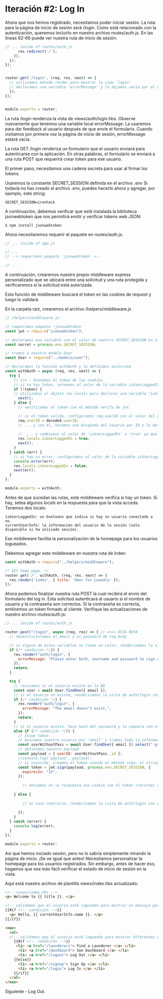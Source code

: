 # Iteración #2: Log In

Ahora que nos hemos registrado, necesitamos poder iniciar sesión. La ruta para la página de inicio de sesión será /login. Como está relacionado con la autenticación, queremos incluirlo en nuestro archivo routes/auth.js. En las líneas 62-66 puede ver nuestra ruta de inicio de sesión:

```js
// ... inside of routes/auth.js
      res.redirect('/');
    });
  });
});


router.get('/login', (req, res, next) => {
  // utilizamos método render para mostrar la view 'login'
  // declaramos una variable 'errorMessage' y la dejamos vacía por el momento'
  });
});


module.exports = router;
```

La ruta /login renderiza la vista de views/auth/login.hbs. Observe nuevamente que tenemos una variable local errorMessage. La usaremos para dar feedback al usuario después de que envíe el formulario. Cuando visitamos por primera vez la página de inicio de sesión, errorMessage estará vacía.

La ruta GET /login renderiza un formulario que el usuario enviará para autenticarse con la aplicación. En otras palabras, el formulario se enviará a una ruta POST que requerirá crear token para ese usuario. 

El primer paso, necesitamos una cadena secreta para usar al firmar los tokens.

Usaremos la constante SECRET_SESSION definida en el archivo .env
Si todavía no has creado el archivo .env, puedes hacerlo ahora y agregar, por ejemplo, este string:

```
SECRET_SESSION=ironhack
```

A continuación, debemos verificar que esté instalada la biblioteca jsonwebtoken que nos permitirá emitir y verificar tokens web JSON:

```
$ npm install jsonwebtoken
```

Ahora necesitaremos requerir el paquete en routes/auth.js:

```js
// ... inside of app.js

// ...
// --> requerimos paquete 'jsonwebtoken' <--

// ...
```

A continuación, crearemos nuestro propio middleware express personalizado que se ubicará entre una solicitud y una ruta protegida y verificaremos si la solicitud está autorizada.

Esta función de middleware buscará el token en las cookies de request y luego lo validará.

En la carpeta raíz, crearemos el archivo /helpers/middleware.js

```js
// /helpers/middleware.js

// requerimos paquete 'jsonwebtoken'
const jwt = require("jsonwebtoken");

// declaramos una variable con el valor de nuestro SECRET_SESSION en el fichero .env
const secret = process.env.SECRET_SESSION;

// tramos a nuestro modelo User
const User = require("../models/user");

// declaramos la función withAuth y la definimos asíncrona
const withAuth = async (req, res, next) => {
  try {
    // 1ro - btenemos el token de las cookies
    // si no hay token, seteamos el valor de la variable isUserLoggedIn en false y pasamos el control a la siguiente función de middleware
    if (!token) {
    // utilizamos el objeto res.locals para declarar una variable "isUserLoggedIn" que definiremos inicialmente como 'false'
      next();
    } else {
      // verificamos el token con el método verify de jwt

      // si el token valida, configuramos req.userID con el valor del decoded userID
      req.userID = decoded.userID;
      // ... y con él, hacemos una búsqueda del usuario por ID y lo metemos en la variable 'currentUserInfo'de nuestro objeto res.locals...
      
      //  ... y cambiamos el valor de 'isUserLoggedIn' a 'true' ya que ahora verificamos que el usuario está
      res.locals.isUserLoggedIn = true;
      next();
    }
  } catch (err) {
    // si hay un error, configuramos el valor de la variable isUserLoggedIn en false y pasamos el control a la siguiente ruta
    console.error(err);
    res.locals.isUserLoggedIn = false;
    next(err);
  }
};

module.exports = withAuth;
```
Antes de que sucedan las rutas, este middleware verifica si hay un token. Si hay, setea algunos *locals* en la respuesta para que la vista acceda. Tenemos dos locals:

    isUserLoggedIn: un booleano que indica si hay un usuario conectado o no.
    currentUserInfo: la información del usuario de la sesión (solo disponible si ha iniciado sesión).

Ese middleware facilita la personalización de la homepage para los usuarios logueados.

Debemos agregar este middleware en nuestra ruta de index:

```js
const withAuth = require("../helpers/middleware");

/* GET home page. */
router.get('/', withAuth, (req, res, next) => {
  res.render('index', { title: 'Uber for Laundry' });
});
```

Ahora podemos finalizar nuestra ruta POST la cual recibirá el envío del formulario del log in. 
Esta solicitud autenticará al usuario si el nombre de usuario y la contraseña son correctos. Si la contraseña es correcta, emitiremos un token firmado al cliente.
Verifique las actualizaciones de nuestro archivo routes/auth.js:

```js
// ... inside of routes/auth.js

router.post("/login", async (req, res) => { // <<<< ESTA RUTA
  // desestructuramos el email y el password de req.body

  // si alguna de estas variables no tiene un valor, renderizamos la vista de auth/signup con un mensaje de error
  if (/* condición */)) {
    res.render("auth/login", {
      errorMessage: "Please enter both, username and password to sign up.",
    });
    return;
  }

  try {
    // revisamos si el usuario existe en la BD
    const user = await User.findOne({ email });
    // si el usuario no existe, renderizamos la vista de auth/login con un mensaje de error
    if (/* condición */) {
      res.render("auth/login", {
        errorMessage: "The email doesn't exist.",
      });
      return;
    }
    // si el usuario existe, hace hash del password y lo compara con el de la BD (con el método de bcrypt de compareSync)
    else if (/* condición */)) {
      // Issue token
      // buscamos nuestro usuario por 'email' y tramos toda la información salvo por el password (método select) y lo metemos en una variable.
      const userWithoutPass = await User.findOne({ email }).select("-password");
      // definimos nuestro payload	
      const payload = { userID: userWithoutPass._id };
      //console.log('payload', payload);
      // si coincide, creamos el token usando el método sign, el string de secret session y el expiring time
      const token = jwt.sign(payload, process.env.SECRET_SESSION, {
        expiresIn: "1h",
      });
      
        // enviamos en la respuesta una cookie con el token (recordar agregar el {httpOnly: true} en la respuesta) y luego redirigimos a la home
    
    } else {
      
        // en caso contrario, renderizamos la vista de auth/login con un mensaje de error
      
      });
    }
  } catch (error) {
    console.log(error);
  }
});

module.exports = router;
```

Así que hemos iniciado sesión, pero no lo sabría simplemente mirando la página de inicio. ¡Se ve igual que antes! Necesitamos personalizar la homepage para los usuarios registrados. Sin embargo, antes de hacer eso, hagamos que sea más fácil verificar el estado de inicio de sesión en la vista.

Aquí está nuestro archivo de plantilla views/index.hbs actualizado:

```html
<!-- views/index.hbs -->
<p> Welcome to {{ title }}. </p>

<!-- validamos que el usuario esté logueado para mostrar un mensaje personalizado -->
{{#if <!-- condición -->}}
  <p> Hello, {{ currentUserInfo.name }}. </p>
{{/if}}

<nav>
  <ul>
  <!-- validamos que el usuario esté logueado para mostrar diferentes opciones en la navbar-->
    {{#if <!-- condición -->}}
     <li> <a href="/launderers"> Find a Launderer </a> </li>
      <li> <a href="/dashboard"> See Dashboard </a> </li>
      <li> <a href="/logout"> Log Out </a> </li>
    {{else}}
      <li> <a href="/signup"> Sign Up </a> </li>
      <li> <a href="/login"> Log In </a> </li>
    {{/if}}
  </ul>
</nav>
```


Siguiente - Log Out.	